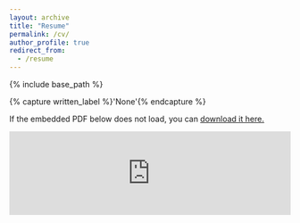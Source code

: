 ```yaml
---
layout: archive
title: "Resume"
permalink: /cv/
author_profile: true
redirect_from:
  - /resume
---
```


{% include base_path %}

{% capture written_label %}'None'{% endcapture %}

If the embedded PDF below does not load, you can <u><a href="https://deepubhatt.github.io/DeepakB_Resume.pdf">download it here.</a></u>
<br/>

<embed src="https://deepubhatt.github.io/DeepakB_Resume.pdf" type="application/pdf" width="100%" />
